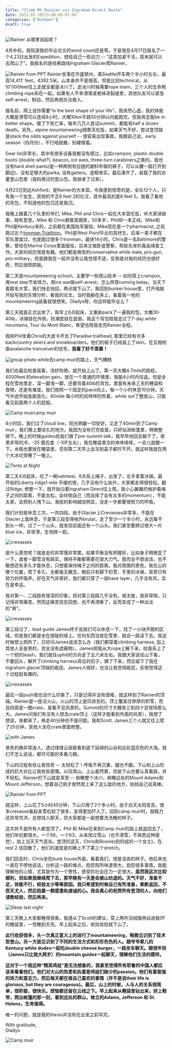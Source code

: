 ```yaml
---
title: "Climb Mt.Rainier vis Ingraham Direct Route"
date: 2021-05-20T15:08:09-07:00
categories: ["Outdoor"]
draft: true
---
```

![Rainier](/post/climbRainier/IMG_8750.jpg)
从哪里说起呢？

4月中旬，我知道我的毕业论文的word count还是零。于是我在4月17日报名了一个4.23日出发的Expedition，想给自己一些动力 -- “这周加紧干活，周末就可以去爬山了”。我报名的是经典路线Ingraham Glacier爬Rainier。

![Rainier from PPT](/post/climbRainier/IMG_8901.jpg)
Rainier坐落在华盛顿州，离Seattle开车两个半小时左右，最高14,411' feet，4392.5米。山本身并不是很高，但是比较technical，从10'000feet往上走就全都是冰川了。走冰川时候需要rope team，三个人的生命用climbing rope系在一起，如果有人不幸滑落或者掉进裂缝里，其他队友可以紧急self-arrest，制动，然后再想办法救人。

报名前，网上说你需要“in the best shape of your life”，我突然心虚。我的体能大概是滑雪可以连续8小时，大概10km平路50分钟以内能跑完。但我肯定能be in better shape。搜了下死亡率，每年几万人尝试summit，都能有half a dozen death。另外，alpine mountaineering很靠天吃饭，如果天气不好，尝试登顶就是stack the odds against yourself -- 很容易出现事故。我跟自己说，early season（四月份），不行咱就撤，别硬撑着。

Gear list非常长，其中有很多设备我都没有摸过，比如crampon, plastic double boots (double what?), beacon, ice axes, three-turn carabiners之类的。我也没有hard shell pants(是一种两侧有拉链的塑料布做的裤子，可以从腰一路打开到脚边)，没有足够大的parka, 没有gaiters。连租带买，最后凑齐了，装载了我的古董登山包里（我妈用过的登山包，我继承了过来）。

4月23日到达Ashford，是Rainier的大本营。令我感到惊奇的是，全队12个人，只有我一个女生，其他的不乏6 feet 2的壮汉，其中最高的是6 feet 5。我看了看他的背包，不知道他的包沉还是我沉。

我晚上跟着几个队里的爷们, Mike, Phil and Chris一起在大本营吃饭，听大家讲故事，贼有意思。Mike 和 Chris都极其搞笑，50多岁，Phil却一本正经。Mike和Phil是Kentucy来的，之前都在美国陆军服役。Mike现在是一个pharmacist, 之前跑过五个[Ironman Triathlon](https://en.wikipedia.org/wiki/Ironman_Triathlon)。Phil是West Point毕业的高材生，后来一辈子都在军队里度过，也是跑过很多个Ironman，最快14小时。Chris是一名Baltimore的警察，曾经在Marine Corps里面服役，后来又做卧底警察，帮助东岸的毒品缉查工作。大家的经历很是有趣。他们都是典型的conservative white male, pro-gun, pro-military，但是跟我在一起并没有让我觉得不适，反倒是对我的经历也很好奇，然后很照顾我。

第二天是mountaineering school，主要学一些爬山技术 -- 如何穿上crampon, 用rest step节省体力，用ice axe做self-arrest，怎么样穿running belay。当天下着鹅毛大雪，我们快去快回，两点就下山了。我回到bunker house里，打开电脑开始写我的乐理分析，看我的论文。当时我躺在床上，看着我一地的mountaineering装备就很想笑。Gladys呀，你这样能毕业么？

第三天就是正式出发了，我早上6点起床，又重新pack了一遍我的包。大概30-40lb，冰镐挂在外侧，防潮垫挂在底部。我这个背包陪我走过了7-day white mountains, Tour du Mont Blanc，希望也陪我走完Rainier全程。

我和Phil坐着Chris的大皮卡开去了Paradise trailhead, 那里已经有许多backcountry skiers and snowboarders，他们的板子已经装上了skin，在互相检查avalanche tranceiver的信号。**我看了好不羡慕！** 

![group photo white](/post/climbRainier/IMG_8696.jpg)去camp muir的路上，天气糟糕

我们也最后检查装备，涂好防晒，就开始上山了。第一天大概4.7mile的路程，4000feet 的elevation gain，放在一个普通的环境里，我能4小时内往返。但是全程在雪地里走，深一脚浅一脚，还要背着40lb的背包，里面有未来三天的睡袋和食物，还是有难度。我们按照一个固定的pace向上，每一个小时休息10分钟。天气中途开始急剧恶化，40mile 每小时的风哗哗的吹着，white out了整座山，只能看见前面两个人的屁股。

![Camp muir](/post/climbRainier/IMG_8725.jpg)camp muir 


4小时后，我们过了cloud line，阳光明媚一切安好。又走了40min到了Camp muir，我们晚上要驻扎的地方。我因为没有打完疫苗，只好钻进帐篷里，稍微整顿下。晚上的时候guides给我们做了pre-summit talk，我早早地回去躺下了。夜里非常的冷，-25 摄氏度（-10F左右），我在睡袋里冻的哆哆嗦嗦，一会儿就醒一下。水瓶也要放在睡袋里，否则第二天早上会冻到盖子都拧不开。就这样我就在两个大冰坨旁睡了一晚上。

![Tents at Night](/post/climbRainier/IMG_8734.jpg)

第二天4点起床，吃了一碗oatmeal。6点系上绳子，出发了，左手拿着冰镐。最开始的Liberty ridge1 mile 平缓的很，几乎没有什么抬升，大家都走得很轻松。翻过Ridge, 修整一下，就开始沿着Ingraham Direct往上爬。我小心翼翼的维护着绳子之间的距离，不能太松，会绊倒自己（而且摔了会有太多的momentum），不能太紧，会把别人拽下山。海拔的影响越加明显，没走一步都要很努力的呼吸。

我们计划是休息三次，一共四段。由于Glacier上Crevasses非常多，不能在Glacier上面休息，于是第三段变得格外brutal，走了至少一个半小时，永远看不到头一样。过了一个山头，就发现前面还有一个山头。我们甚至要跨过很大一片blue ice，非常滑，生怕摔一跤。

![crevasses](/post/climbRainier/crevasse3.jpg)

是什么感觉呢？就是走的非常慢非常累。如果平衡没有把握好，比如身子稍微歪了一下，或者一脚雪没有踩实，保持平衡都需要花很大力气。我完全不想说话，也不敢想还有多久才能休息，只想着保持绳子之间的距离。我对周围的景色，我在山的哪个位置，爬了多久，全都毫无概念。眼前只有脚下的雪，手里的冰镐，耳旁只有努力的呼吸声。好在天气非常好，我们都只穿了一层base layer，几乎没有风，实在是幸运。

我对第一、二段路有很深的印象，但对第三段路几乎没有。坡太陡，我非常喘，只记得非常痛苦。然而这痛苦现在回想，也不再清晰了，反而变成了一种淡淡的“爽”。

![crevasses](/post/climbRainier/crevasse2.jpg)

第三段过了，lead guide James终于说我们可以休息一下，找了一小块开朗的区域，但是我们都是坐在很陡的坡上。任何东西没放在雪里，就会一路滚下去。我这时候想上厕所了，只好问James说该怎么办（我们都穿着climbing harness, 加上其他人全是男的，完全没有遮蔽物）。James把我从大rope上解下来，给我系上了一个短的leash，我们就往uphill的方向走了五六米左右。我跟大家说往山下看，不要回头，解开了climbing harness背后的扣子，蹲了下来，然后留下了我在Ingraham glacier顶端的痕迹。James人很好，也没让我觉得尴尬，反倒觉得这个过程挺有趣的。

![crevasses](/post/climbRainier/crevasse1.JPG)


最后一段push我也没什么印象了，只是记得并没有很难，就这样到了Rainier的顶端。Rainier是一座活火山，火山的顶上是凹进去的。顶上覆盖住厚厚的积雪，而且四周是一圈crate，是看不见风景的。Summit的尺寸大概有三到四个足球场那么大。James问我们有没有人想去crate顶上（这样才能看到外面的风景），我想了想说，来都来了，再走40分钟也不是问题。我和Scott, James三个人就又往上爬了25分钟，其他人坐在crate里面修整。 

![with James](/post/climbRainier/IMG_8774.jpg)

景色的确非常迷人，透过缕缕云层能看到底下延绵的山谷和远处蓝灰色的大海。我们不怎么说话，都尽可能的多看几眼。

下山的过程有些让我惊奇 -- 太轻松了！呼吸不再沉重，腿也不酸。下山和上山形成的巨大对比让我有些感慨。以往爬山，上山虽然累，但是下山也要认真看路，并不轻松。Rainier的下山就是享受 -- 俯瞰整个冰川，俯瞰远处的Mount Adams和Mount Jefferson，想着自己刚才居然爬上来了这么陡的地方，拍拍自己说真棒。

![Rainier from PPT](/post/climbRainier/IMG_8790.jpg)

就这样，上山花了5小时45分钟，下山只用了2个多小时。由于白天太阳变高，很多crevasse看起来雪松软了很多，变得更加吓人了。回到camp muir时，我精力还异常充沛，总想找人聊天，但大家都是一副想要洗洗睡的样子。

这次并不是所有人都登顶了。Phil 和 Mike在来到Camp muir的路上就返回去了，他们年纪都很大，一个58，一个63，从来爬过雪山（也不滑雪，不熟悉这种感觉），加上当天天气恶劣。登顶的这天，Chris和Roonie(别的组的一个女士)，在rest 2 往回撤了。他们的速度是的确上不了第三个stretch。

我们回去时，Chris坐在bunk house外面，看着我们，很是沮丧的样子。他后来也一直在不停地说话，分析这一路的难点，抱怨厕所味道很大，抱怨很多事情。我能理解他的心情，尤其是作为一个男性，感受的社会压力一定很大。**虽然我这次比较顺利，但如果我继续爬下去，那早晚有一天是会被山劝退的。天气不好，准备不足，体能不行，经验太少等等原因。我只希望到时候自己有所准备，果断返回，不怨天尤人，然后抱着一颗感激和虔诚的心。我会真心的祝贺所有登顶的人，向他们请教经验，然后再来。**

![Sleep last night](/post/climbRainier/IMG_8744.jpg)

第三天晚上大家都睡得很香。我遵从了Scott的建议，穿上两件羽绒服再钻进我0F的睡袋里，一觉睡到天亮。早上起床之后，收拾收拾就下山了。

**此行收获很多，头一次真正意义上的进行了mountaineering，略微见识到了技术型登山。另一方面见识到了不同的生活方式和形形色色的人。跟爷爷辈儿的Kentucy white dudes一起吃double cheese burger，一路坐车聊天。跟很年轻（James只比我大两岁）的mountain guides一起聊天，理解他们生活的模样。**

**这对于一个我这种“精英鸡娃”是无法想象的，我甚至觉得所有耶鲁的中国人都应该来看看他们。他们对大山的热爱和执着是鸡娃们缺少的passion。他们有着极强的体力和意志力，然后每天都在做自己喜欢的事情（并不是说their life is glorious, but they are courageous)。最后，山上的时候，人与人的关系很简单，很积极，很快乐。烦恼都还留在云线之下。早上起来从睡袋里钻出来，挤上鞋带，爬出帐篷的那一刻，看到远处的群山，耸立的Adams, Jefferson 和 St. Helens，生命值得。** 

唯一的问题，就是我的thesis并没有在出发之前写完。

With gratitude,  
Gladys

![Camp muir](/post/climbRainier/IMG_8735.jpg)



